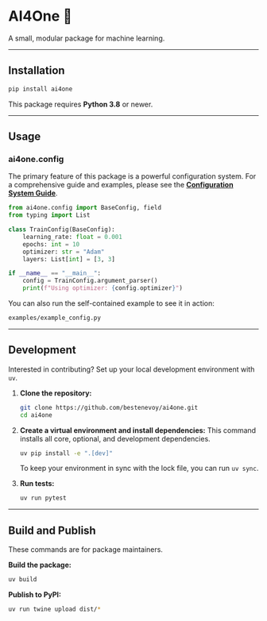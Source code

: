 
# AI4One 🤖

A small, modular package for machine learning.

---

## Installation


```bash
pip install ai4one
````

This package requires **Python 3.8** or newer.

-----

## Usage

### ai4one.config
The primary feature of this package is a powerful configuration system. For a comprehensive guide and examples, please see the **[Configuration System Guide](docs/config.md)**.

```python
from ai4one.config import BaseConfig, field
from typing import List

class TrainConfig(BaseConfig):
    learning_rate: float = 0.001
    epochs: int = 10
    optimizer: str = "Adam"
    layers: List[int] = [3, 3]

if __name__ == "__main__":
    config = TrainConfig.argument_parser()
    print(f"Using optimizer: {config.optimizer}")
```

You can also run the self-contained example to see it in action:

```bash
examples/example_config.py
```

-----

## Development

Interested in contributing? Set up your local development environment with `uv`.

1.  **Clone the repository:**

    ```bash
    git clone https://github.com/bestenevoy/ai4one.git
    cd ai4one
    ```

2.  **Create a virtual environment and install dependencies:**
    This command installs all core, optional, and development dependencies.

    ```bash
    uv pip install -e ".[dev]"
    ```

    To keep your environment in sync with the lock file, you can run `uv sync`.

3.  **Run tests:**

    ```bash
    uv run pytest
    ```

-----

## Build and Publish

These commands are for package maintainers.

**Build the package:**

```bash
uv build
```

**Publish to PyPI:**

```bash
uv run twine upload dist/*
```
